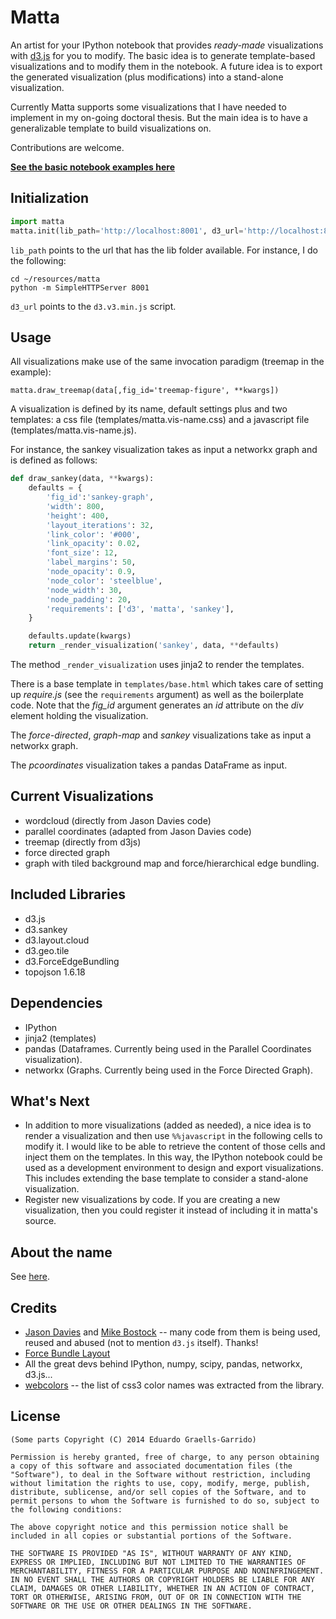 # Matta

An artist for your IPython notebook that provides _ready-made_ visualizations with [d3.js](http://d3js.org) for you to modify. 
The basic idea is to generate template-based visualizations and to modify them in the notebook. 
A future idea is to export the generated visualization (plus modifications) into a stand-alone visualization.

Currently Matta supports some visualizations that I have needed to implement in my on-going doctoral thesis. But the main idea is to have a generalizable template to build visualizations on.

Contributions are welcome.

**[See the basic notebook examples here](http://nbviewer.ipython.org/github/carnby/matta/blob/master/matta/notebooks/examples.ipynb)**

## Initialization

```python
import matta
matta.init(lib_path='http://localhost:8001', d3_url='http://localhost:8001/libs/d3.v3.min.js')
```

`lib_path` points to the url that has the lib folder available. For instance, I do the following:

```
cd ~/resources/matta
python -m SimpleHTTPServer 8001
```

`d3_url` points to the `d3.v3.min.js` script.

## Usage

All visualizations make use of the same invocation paradigm (treemap in the example):

```
matta.draw_treemap(data[,fig_id='treemap-figure', **kwargs])
```

A visualization is defined by its name, default settings plus and two templates: a css file (templates/matta.vis-name.css) and a javascript file (templates/matta.vis-name.js).

For instance, the sankey visualization takes as input a networkx graph and is defined as follows:

```python
def draw_sankey(data, **kwargs):
    defaults = {
        'fig_id':'sankey-graph',
        'width': 800,
        'height': 400,
        'layout_iterations': 32,
        'link_color': '#000',
        'link_opacity': 0.02,
        'font_size': 12,
        'label_margins': 50,
        'node_opacity': 0.9,
        'node_color': 'steelblue',
        'node_width': 30,
        'node_padding': 20,
        'requirements': ['d3', 'matta', 'sankey'],
    }

    defaults.update(kwargs)
    return _render_visualization('sankey', data, **defaults)
```

The method `_render_visualization` uses jinja2 to render the templates.

There is a base template in `templates/base.html` which takes care of setting up _require.js_ (see the `requirements` argument) as well as the boilerplate code. Note that the _fig_id_ argument generates an _id_ attribute on the _div_ element holding the visualization.

The _force-directed_, _graph-map_ and _sankey_ visualizations take as input a networkx graph.

The _pcoordinates_ visualization takes a pandas DataFrame as input.

## Current Visualizations

 * wordcloud (directly from Jason Davies code)
 * parallel coordinates (adapted from Jason Davies code)
 * treemap (directly from d3js)
 * force directed graph
 * graph with tiled background map and force/hierarchical edge bundling.

## Included Libraries

 * d3.js
 * d3.sankey
 * d3.layout.cloud
 * d3.geo.tile
 * d3.ForceEdgeBundling
 * topojson 1.6.18

## Dependencies

 * IPython
 * jinja2 (templates)
 * pandas (Dataframes. Currently being used in the Parallel Coordinates visualization).
 * networkx (Graphs. Currently being used in the Force Directed Graph).

## What's Next

 * In addition to more visualizations (added as needed), a nice idea is to render a visualization and then use `%%javascript` in the following cells to modify it. I would like to be able to retrieve the content of those cells and inject them on the templates. In this way, the IPython notebook could be used as a development environment to design and export visualizations. This includes extending the base template to consider a stand-alone visualization.
 * Register new visualizations by code. If you are creating a new visualization, then you could register it instead of including it in matta's source.

## About the name

See [here](https://en.wikipedia.org/wiki/Roberto_Matta).

## Credits

 * [Jason Davies](http://www.jasondavies.com/) and [Mike Bostock](http://bost.ocks.org/mike/) -- many code from them is being used, reused and abused (not to mention `d3.js` itself). Thanks!
 * [Force Bundle Layout](https://github.com/upphiminn/d3.ForceBundle)
 * All the great devs behind IPython, numpy, scipy, pandas, networkx, d3.js...
 * [webcolors](https://bitbucket.org/ubernostrum/webcolors/overview/) -- the list of css3 color names was extracted from the library.

## License

```
(Some parts Copyright (C) 2014 Eduardo Graells-Garrido)

Permission is hereby granted, free of charge, to any person obtaining a copy of this software and associated documentation files (the "Software"), to deal in the Software without restriction, including without limitation the rights to use, copy, modify, merge, publish, distribute, sublicense, and/or sell copies of the Software, and to permit persons to whom the Software is furnished to do so, subject to the following conditions:

The above copyright notice and this permission notice shall be included in all copies or substantial portions of the Software.

THE SOFTWARE IS PROVIDED "AS IS", WITHOUT WARRANTY OF ANY KIND, EXPRESS OR IMPLIED, INCLUDING BUT NOT LIMITED TO THE WARRANTIES OF MERCHANTABILITY, FITNESS FOR A PARTICULAR PURPOSE AND NONINFRINGEMENT. IN NO EVENT SHALL THE AUTHORS OR COPYRIGHT HOLDERS BE LIABLE FOR ANY CLAIM, DAMAGES OR OTHER LIABILITY, WHETHER IN AN ACTION OF CONTRACT, TORT OR OTHERWISE, ARISING FROM, OUT OF OR IN CONNECTION WITH THE SOFTWARE OR THE USE OR OTHER DEALINGS IN THE SOFTWARE.
```


